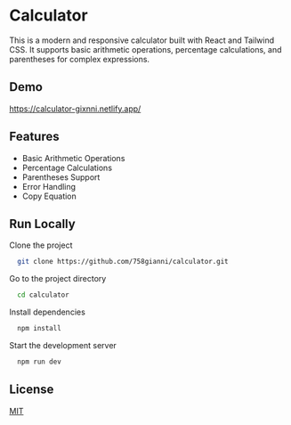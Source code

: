 # Calculator

This is a modern and responsive calculator built with React and Tailwind CSS. It supports basic arithmetic operations, percentage calculations, and parentheses for complex expressions.

## Demo

https://calculator-gixnni.netlify.app/

## Features

-   Basic Arithmetic Operations
-   Percentage Calculations
-   Parentheses Support
-   Error Handling
-   Copy Equation

## Run Locally

Clone the project

```bash
  git clone https://github.com/758gianni/calculator.git
```

Go to the project directory

```bash
  cd calculator
```

Install dependencies

```bash
  npm install
```

Start the development server

```bash
  npm run dev
```

## License

[MIT](https://choosealicense.com/licenses/mit/)
